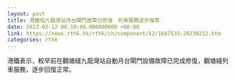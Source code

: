 ```yaml
---
layout: post
title: 港鐵指九龍灣站月台閘門故障已修復　列車服務逐步復常
date: 2023-02-12 08:10:08.000000000 +08:00
link: https://news.rthk.hk/rthk/ch/component/k2/1687533-20230212.htm
categories: rthk
---
```


港鐵表示，較早前在觀塘綫九龍灣站自動月台閘門設備故障已完成修復，觀塘綫列車服務，逐步回復正常。
